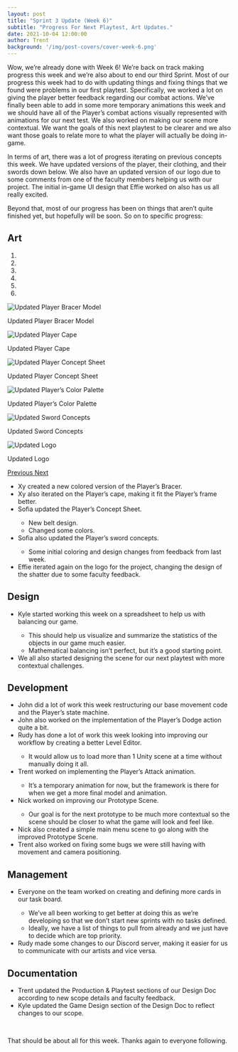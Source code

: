 ```yaml
---
layout: post
title: "Sprint 3 Update (Week 6)"
subtitle: "Progress For Next Playtest, Art Updates."
date: 2021-10-04 12:00:00
author: Trent
background: '/img/post-covers/cover-week-6.png'
---
```


Wow, we’re already done with Week 6! We’re back on track making progress this week and we’re also about to end our third Sprint. Most of our progress this week had to do with updating things and fixing things that we found were problems in our first playtest. Specifically, we worked a lot on giving the player better feedback regarding our combat actions. We’ve finally been able to add in some more temporary animations this week and we should have all of the Player’s combat actions visually represented with animations for our next test. We also worked on making our scene more contextual. We want the goals of this next playtest to be clearer and we also want those goals to relate more to what the player will actually be doing in-game.

In terms of art, there was a lot of progress iterating on previous concepts this week. We have updated versions of the player, their clothing, and their swords down below. We also have an updated version of our logo due to some comments from one of the faculty members helping us with our project. The initial in-game UI design that Effie worked on also has us all really excited.

Beyond that, most of our progress has been on things that aren’t quite finished yet, but hopefully will be soon. So on to specific progress:

## Art

<div class="row my-5">
    <div id="carouselExampleIndicators" class="carousel slide shadow rounded" data-ride="carousel">
        <ol class="carousel-indicators">
            <li data-target="#carouselExampleIndicators" data-slide-to="0" class="active"></li>
            <li data-target="#carouselExampleIndicators" data-slide-to="1"></li>
            <li data-target="#carouselExampleIndicators" data-slide-to="2"></li>
            <li data-target="#carouselExampleIndicators" data-slide-to="3"></li>
            <li data-target="#carouselExampleIndicators" data-slide-to="4"></li>
            <li data-target="#carouselExampleIndicators" data-slide-to="5"></li>
        </ol>
        <div class="carousel-inner">
            <div class="carousel-item active">
                <img class="d-block mx-auto" src="/img/posts/week6-fall/7_ColoredPlayerBracer.png"
                    alt="Updated Player Bracer Model">
                <div class="carousel-caption d-none d-md-block">
                    <p>Updated Player Bracer Model</p>
                </div>
            </div>
            <div class="carousel-item">
                <img class="d-block mx-auto" src="/img/posts/week6-fall/7_NewPlayerCape.jpg"
                    alt="Updated Player Cape">
                <div class="carousel-caption d-none d-md-block">
                    <p>Updated Player Cape</p>
                </div>
            </div>
            <div class="carousel-item">
                <img class="d-block mx-auto" src="/img/posts/week6-fall/7_UpdatedPlayerConceptSheet.png"
                    alt="Updated Player Concept Sheet">
                <div class="carousel-caption d-none d-md-block">
                    <p>Updated Player Concept Sheet</p>
                </div>
            </div>
            <div class="carousel-item">
                <img class="d-block mx-auto" src="/img/posts/week6-fall/7_UpdatedPlayerColorPalette.png" alt="Updated Player’s Color Palette">
                <div class="carousel-caption d-none d-md-block">
                    <p>Updated Player’s Color Palette</p>
                </div>
            </div>
            <div class="carousel-item">
                <img class="d-block mx-auto" src="/img/posts/week6-fall/7_UpdatedSwordConcepts.png"
                    alt="Updated Sword Concepts">
                <div class="carousel-caption d-none d-md-block">
                    <p>Updated Sword Concepts</p>
                </div>
            </div>
            <div class="carousel-item">
                <img class="d-block mx-auto" src="/img/posts/week6-fall/7_UpdatedLogo.png"
                    alt="Updated Logo">
                <div class="carousel-caption d-none d-md-block">
                    <p>Updated Logo</p>
                </div>
            </div>
        </div>
        <a class="carousel-control-prev" href="#carouselExampleIndicators" role="button" data-slide="prev">
            <span class="carousel-control-prev-icon" aria-hidden="true"></span>
            <span class="sr-only">Previous</span>
        </a>
        <a class="carousel-control-next" href="#carouselExampleIndicators" role="button" data-slide="next">
            <span class="carousel-control-next-icon" aria-hidden="true"></span>
            <span class="sr-only">Next</span>
        </a>
    </div>
</div>

<ul class="section-body mt-4">
    <li>Xy created a new colored version of the Player’s Bracer.</li>
    <li>Xy also iterated on the Player’s cape, making it fit the Player’s frame better.</li>
    <li>Sofia updated the Player’s Concept Sheet.</li>
    <ul class="mt-2">
        <li>New belt design.</li>
        <li>Changed some colors.</li>
    </ul>
    <li>Sofia also updated the Player’s sword concepts.</li>
    <ul class="mt-2">
        <li>Some initial coloring and design changes from feedback from last week.</li>
    </ul>
    <li>Effie iterated again on the logo for the project, changing the design of the shatter due to some faculty feedback.</li>
</ul>

## Design

<ul class="section-body mt-4">
    <li>Kyle started working this week on a spreadsheet to help us with balancing our game.</li>
    <ul class="mt-2">
        <li>This should help us visualize and summarize the statistics of the objects in our game much easier.</li>
        <li>Mathematical balancing isn’t perfect, but it’s a good starting point.</li>
    </ul>
    <li>We all also started designing the scene for our next playtest with more contextual challenges.</li>
</ul>

## Development

<ul class="section-body mt-4">
    <li>John did a lot of work this week restructuring our base movement code and the Player’s state machine.</li>
    <li>John also worked on the implementation of the Player’s Dodge action quite a bit.</li>
    <li>Rudy has done a lot of work this week looking into improving our workflow by creating a better Level Editor.</li>
    <ul class="mt-2">
        <li>It would allow us to load more than 1 Unity scene at a time without manually doing it all.</li>
    </ul>
    <li>Trent worked on implementing the Player’s Attack animation.</li>
    <ul class="mt-2">
        <li>It’s a temporary animation for now, but the framework is there for when we get a more final model and animation.</li>
    </ul>
    <li>Nick worked on improving our Prototype Scene.</li>
    <ul class="mt-2">
        <li>Our goal is for the next prototype to be much more contextual so the scene should be closer to what the game will look and feel like.</li>
    </ul>
    <li>Nick also created a simple main menu scene to go along with the improved Prototype Scene.</li>
    <li>Trent also worked on fixing some bugs we were still having with movement and camera positioning.</li>
</ul>

## Management

<ul class="section-body mt-4">
    <li>Everyone on the team worked on creating and defining more cards in our task board.</li>
    <ul class="mt-2">
        <li>We’ve all been working to get better at doing this as we’re developing so that we don’t start new sprints with no tasks defined.</li>
        <li>Ideally, we have a list of things to pull from already and we just have to decide which are top priority.</li>
    </ul>
    <li>Rudy made some changes to our Discord server, making it easier for us to communicate with our artists and vice versa.</li>
</ul>

## Documentation

<ul class="section-body mt-4">
    <li>Trent updated the Production & Playtest sections of our Design Doc according to new scope details and faculty feedback.</li>
    <li>Kyle updated the Game Design section of the Design Doc to reflect changes to our scope.</li>
</ul>

<br>

That should be about all for this week. Thanks again to everyone following.

<br>